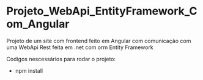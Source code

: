 ﻿# Projeto_WebApi_EntityFramework_Com_Angular
Projeto de um site com frontend feito em Angular com comunicação com uma WebApi Rest feita em .net com orm Entity Framework

Codigos nescessários para rodar o projeto:

- npm install

